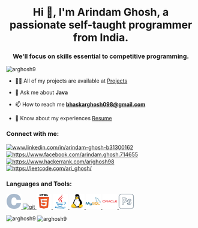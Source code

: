 <h1 align="center">Hi 👋, I'm Arindam Ghosh, a passionate self-taught programmer from India.</h1>
<h3 align="center">We'll focus on skills essential to competitive programming.</h3>

<p align="left"> <img src="https://komarev.com/ghpvc/?username=arghosh9&label=Profile%20views&color=0e75b6&style=flat" alt="arghosh9" /> </p>

- 👨‍💻 All of my projects are available at [Projects](https://github.com/arghosh9?tab=repositories)

- 💬 Ask me about **Java**

- 📫 How to reach me **bhaskarghosh098@gmail.com**

- 📄 Know about my experiences [Resume](https://drive.google.com/file/d/1s418oGUYfOy7uInmWm4f2376Bi-Tebnn/view?usp=sharing)

<h3 align="left">Connect with me:</h3>
<p align="left">
<a href="https://linkedin.com/in/www.linkedin.com/in/arindam-ghosh-b31300162" target="blank"><img align="center" src="https://cdn.jsdelivr.net/npm/simple-icons@3.0.1/icons/linkedin.svg" alt="www.linkedin.com/in/arindam-ghosh-b31300162" height="30" width="40" /></a>
<a href="https://fb.com/https://www.facebook.com/arindam.ghosh.714655" target="blank"><img align="center" src="https://cdn.jsdelivr.net/npm/simple-icons@3.0.1/icons/facebook.svg" alt="https://www.facebook.com/arindam.ghosh.714655" height="30" width="40" /></a>
<a href="https://www.hackerrank.com/https://www.hackerrank.com/arighosh98" target="blank"><img align="center" src="https://cdn.jsdelivr.net/npm/simple-icons@3.0.1/icons/hackerrank.svg" alt="https://www.hackerrank.com/arighosh98" height="30" width="40" /></a>
<a href="https://www.leetcode.com/https://leetcode.com/ari_ghosh/" target="blank"><img align="center" src="https://cdn.jsdelivr.net/npm/simple-icons@3.0.1/icons/leetcode.svg" alt="https://leetcode.com/ari_ghosh/" height="30" width="40" /></a>
</p>

<h3 align="left">Languages and Tools:</h3>
<p align="left"> <a href="https://www.cprogramming.com/" target="_blank"> <img src="https://raw.githubusercontent.com/devicons/devicon/master/icons/c/c-original.svg" alt="c" width="40" height="40"/> </a> <a href="https://git-scm.com/" target="_blank"> <img src="https://www.vectorlogo.zone/logos/git-scm/git-scm-icon.svg" alt="git" width="40" height="40"/> </a> <a href="https://www.w3.org/html/" target="_blank"> <img src="https://raw.githubusercontent.com/devicons/devicon/master/icons/html5/html5-original-wordmark.svg" alt="html5" width="40" height="40"/> </a> <a href="https://www.java.com" target="_blank"> <img src="https://raw.githubusercontent.com/devicons/devicon/master/icons/java/java-original.svg" alt="java" width="40" height="40"/> </a> <a href="https://www.linux.org/" target="_blank"> <img src="https://raw.githubusercontent.com/devicons/devicon/master/icons/linux/linux-original.svg" alt="linux" width="40" height="40"/> </a> <a href="https://www.mysql.com/" target="_blank"> <img src="https://raw.githubusercontent.com/devicons/devicon/master/icons/mysql/mysql-original-wordmark.svg" alt="mysql" width="40" height="40"/> </a> <a href="https://www.oracle.com/" target="_blank"> <img src="https://raw.githubusercontent.com/devicons/devicon/master/icons/oracle/oracle-original.svg" alt="oracle" width="40" height="40"/> </a> <a href="https://www.photoshop.com/en" target="_blank"> <img src="https://raw.githubusercontent.com/devicons/devicon/master/icons/photoshop/photoshop-line.svg" alt="photoshop" width="40" height="40"/> </a> </p>

<p><img align="left" src="https://github-readme-stats.vercel.app/api/top-langs?username=arghosh9&show_icons=true&locale=en&layout=compact" alt="arghosh9" /></p>

<p>&nbsp;<img align="center" src="https://github-readme-stats.vercel.app/api?username=arghosh9&show_icons=true&locale=en" alt="arghosh9" /></p>
